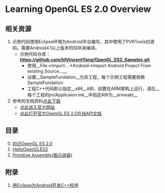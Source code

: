 # Learning OpenGL ES 2.0 Overview
## 相关资源

1. 示例代码使用Eclipse环境为Android平台编写，其中使用了PVRTools的源码，需要Android4.1以上版本的SDK来编译。
	* 示例代码仓库：__https://github.com/IdVincentYang/OpenGL_ES2_Samples.git__
    	* 使用__File->Import...->Android->Import Android Project From existing Source...__
        * 设置__SampleFundation__为库工程，每个示例工程需要依赖SampleFundation
        * 工程C++代码默认指定__x86__ABI，如要在ARM架构上运行，请在__每个工程的jni/Applicaion.mk__中指定ABI为__armeabi__
2. 参考的文档资料[点此下载](http://www.kuaipan.cn/file/id_120512221070491937.htm)
    * [点此进入官方网站](http://www.khronos.org/registry/gles/)
    * [点此打开官方OpenGL ES 2.0在线API文档](http://www.khronos.org/opengles/sdk/docs/man/)

## 目录
0. [初识OpenGL ES 2.0](00_OpenGLES2.pdf)
1. [HelloOpenGLES2](01_HelloOpenGLES2.pdf)
2. [Primitive Assembly(图元组装)](02_PrimitiveAssembly.pdf)

## 附录
1. [用Eclipse为Android开发C++程序](http://yangws.github.com/yong-eclipsewei-androidkai-fa-ccheng-xu.html)
